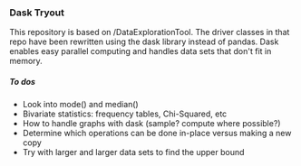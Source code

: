 ### Dask Tryout

This repository is based on /DataExplorationTool. The driver classes in that repo have been rewritten using the dask library instead of pandas. Dask enables easy parallel computing and handles data sets that don't fit in memory.


##### To dos
* Look into mode() and median()
* Bivariate statistics: frequency tables, Chi-Squared, etc
* How to handle graphs with dask (sample? compute where possible?)
* Determine which operations can be done in-place versus making a new copy
* Try with larger and larger data sets to find the upper bound

